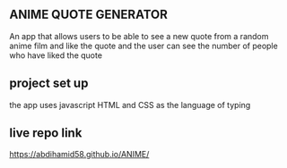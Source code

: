 ##  ANIME QUOTE GENERATOR
An app that allows users to 
 be able to see a new quote from a random anime film
  and like the quote 
  and the user can see the number of people who have liked 
  the quote 
## project set up  
the app uses javascript HTML and CSS as the 
language of typing 
## live repo link
 https://abdihamid58.github.io/ANIME/